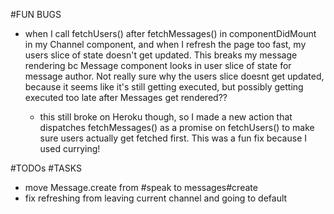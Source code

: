 #FUN BUGS
  * when I call fetchUsers() after fetchMessages() in componentDidMount in my Channel component, and when I refresh the page too fast, my users slice of state doesn't get updated. This breaks my message rendering bc Message component looks in user slice of state for message author. Not really sure why the users slice doesnt get updated, because it seems like it's still getting executed, but possibly getting executed too late after Messages get rendered??

    * this still broke on Heroku though, so I made a new action that dispatches fetchMessages() as a promise on fetchUsers() to make sure users actually get fetched first. This was a fun fix because I used currying!




#TODOs
#TASKS
  * move Message.create from #speak to messages#create
  * fix refreshing from leaving current channel and going to default
